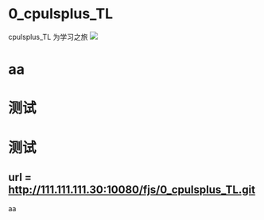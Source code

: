 # 0_cpulsplus_TL

cpulsplus_TL 为学习之旅
![](http://doc.feijianshen.com/uploads/201810/cplusplussz/attach_1560974ff5ce3699.png)

# aa

# 测试
# 测试
## url = http://111.111.111.30:10080/fjs/0_cpulsplus_TL.git
aa
